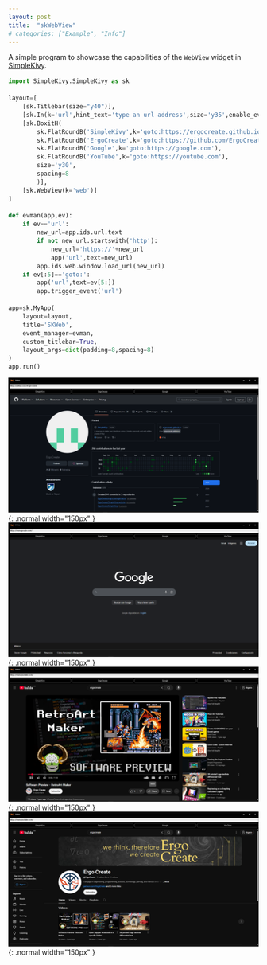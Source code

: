 ```yaml
---
layout: post
title:  "skWebView"
# categories: ["Example", "Info"]
---
```

A simple program to showcase the capabilities of the `WebView` widget in [SimpleKivy](https://ergocreate.github.io/simplekivy).

```py
import SimpleKivy.SimpleKivy as sk

layout=[
    [sk.Titlebar(size="y40")],
    [sk.In(k='url',hint_text='type an url address',size='y35',enable_events=True,on_event='on_text_validate')],
    [sk.BoxitH(
        sk.FlatRoundB('SimpleKivy',k='goto:https://ergocreate.github.io/simplekivy'),
        sk.FlatRoundB('ErgoCreate',k='goto:https://github.com/ErgoCreate'),
        sk.FlatRoundB('Google',k='goto:https://google.com'),
        sk.FlatRoundB('YouTube',k='goto:https://youtube.com'),
        size='y30',
        spacing=8
        )],
    [sk.WebView(k='web')]
]

def evman(app,ev):
    if ev=='url':
        new_url=app.ids.url.text
        if not new_url.startswith('http'):
            new_url='https://'+new_url
            app('url',text=new_url)
        app.ids.web.window.load_url(new_url)
    if ev[:5]=='goto:':
        app('url',text=ev[5:])
        app.trigger_event('url')

app=sk.MyApp(
    layout=layout,
    title='SKWeb',
    event_manager=evman,
    custom_titlebar=True,
    layout_args=dict(padding=8,spacing=8)
)
app.run()
```

![](/assets/img/examples/gallery/skWebView/github.png){: .normal width="150px" }
![](/assets/img/examples/gallery/skWebView/main.png){: .normal width="150px" }
![](/assets/img/examples/gallery/skWebView/video.png){: .normal width="150px" }
![](/assets/img/examples/gallery/skWebView/youtube.png){: .normal width="150px" }
